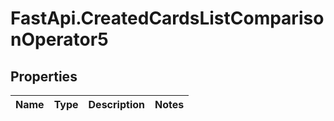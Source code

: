 # FastApi.CreatedCardsListComparisonOperator5

## Properties
Name | Type | Description | Notes
------------ | ------------- | ------------- | -------------
